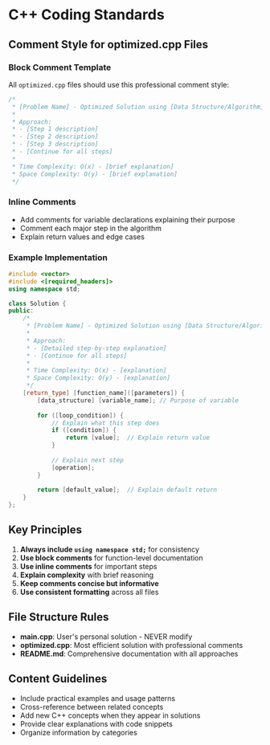 # C++ Coding Standards

## Comment Style for optimized.cpp Files

### Block Comment Template
All `optimized.cpp` files should use this professional comment style:

```cpp
/*
 * [Problem Name] - Optimized Solution using [Data Structure/Algorithm]
 * 
 * Approach:
 * - [Step 1 description]
 * - [Step 2 description]
 * - [Step 3 description]
 * - [Continue for all steps]
 * 
 * Time Complexity: O(x) - [brief explanation]
 * Space Complexity: O(y) - [brief explanation]
 */
```

### Inline Comments
- Add comments for variable declarations explaining their purpose
- Comment each major step in the algorithm
- Explain return values and edge cases

### Example Implementation
```cpp
#include <vector>
#include <[required_headers]>
using namespace std;

class Solution {
public:
    /*
     * [Problem Name] - Optimized Solution using [Data Structure/Algorithm]
     * 
     * Approach:
     * - [Detailed step-by-step explanation]
     * - [Continue for all steps]
     * 
     * Time Complexity: O(x) - [explanation]
     * Space Complexity: O(y) - [explanation]
     */
    [return_type] [function_name]([parameters]) {
        [data_structure] [variable_name]; // Purpose of variable
        
        for ([loop_condition]) {
            // Explain what this step does
            if ([condition]) {
                return [value];  // Explain return value
            }
            
            // Explain next step
            [operation];
        }
        
        return [default_value];  // Explain default return
    }
};
```

## Key Principles

1. **Always include `using namespace std;`** for consistency
2. **Use block comments** for function-level documentation
3. **Use inline comments** for important steps
4. **Explain complexity** with brief reasoning
5. **Keep comments concise but informative**
6. **Use consistent formatting** across all files

## File Structure Rules

- **main.cpp**: User's personal solution - NEVER modify
- **optimized.cpp**: Most efficient solution with professional comments
- **README.md**: Comprehensive documentation with all approaches

## Content Guidelines

- Include practical examples and usage patterns
- Cross-reference between related concepts
- Add new C++ concepts when they appear in solutions
- Provide clear explanations with code snippets
- Organize information by categories
